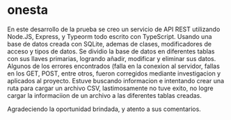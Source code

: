 # onesta


En este desarrollo de la prueba se creo un servicio de API REST utilizando Node.JS, Express, y Typeorm todo escrito con TypeScript. Usando una base de datos creada con SQLite, ademas de clases, modificadores de acceso y tipos de datos. Se dividio la base de datos en diferentes tablas con sus llaves primarias, logrando añadir, modificar y eliminar sus datos. 
Algunos de los errores encontrados (falla en la conexion al servidor, fallas en los GET, POST, entre otros, fueron corregidos mediante investigacion y aplicados al proyecto.
Estuve buscando informacion e intentando crear una ruta para cargar un archivo CSV, lastimosamente no tuve exito, no logre cargar la informaciion de un archivo a las diferentes tablas creadas.

Agradeciendo la oportunidad brindada, y atento a sus comentarios.
